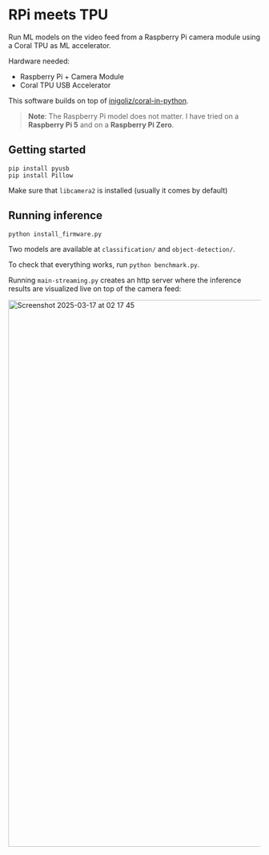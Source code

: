 # RPi meets TPU

Run ML models on the video feed from a Raspberry Pi camera module using a Coral TPU as ML accelerator.

Hardware needed:
- Raspberry Pi + Camera Module
- Coral TPU USB Accelerator

This software builds on top of [inigoliz/coral-in-python](https://github.com/inigoliz/coral-in-python).

> **Note**:
> The Raspberry Pi model does not matter. I have tried on a **Raspberry Pi 5** and on a **Raspberry Pi Zero**.

## Getting started

```shell
pip install pyusb
pip install Pillow
```

Make sure that `libcamera2` is installed (usually it comes by default)

## Running inference

```shell
python install_firmware.py
```

Two models are available at `classification/` and `object-detection/`.

To check that everything works, run `python benchmark.py`.

Running `main-streaming.py` creates an http server where the inference results are visualized live on top of the camera feed:

<img width="1091" alt="Screenshot 2025-03-17 at 02 17 45" src="https://github.com/user-attachments/assets/361809e4-e751-41a0-aa21-cea504a7ec27" />




